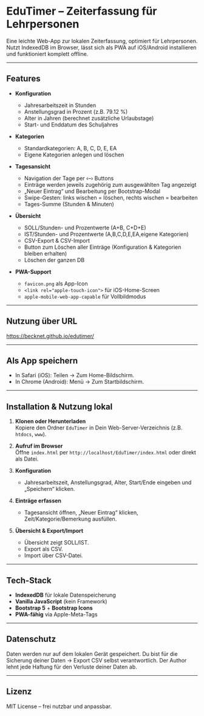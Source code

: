 # EduTimer – Zeiterfassung für Lehrpersonen

Eine leichte Web-App zur lokalen Zeiterfassung, optimiert für Lehrpersonen. Nutzt IndexedDB im Browser, lässt sich als PWA auf iOS/Android installieren und funktioniert komplett offline.

---

## Features

- **Konfiguration**
  - Jahresarbeitszeit in Stunden
  - Anstellungsgrad in Prozent (z.B. 79.12 %)
  - Alter in Jahren (berechnet zusätzliche Urlaubstage)
  - Start- und Enddatum des Schuljahres

- **Kategorien**
  - Standardkategorien: A, B, C, D, E, EA
  - Eigene Kategorien anlegen und löschen

- **Tagesansicht**
  - Navigation der Tage per ‹–› Buttons
  - Einträge werden jeweils zugehörig zum ausgewählten Tag angezeigt
  - „Neuer Eintrag“ und Bearbeitung per Bootstrap-Modal
  - Swipe-Gesten: links wischen = löschen, rechts wischen = bearbeiten
  - Tages-Summe (Stunden & Minuten)

- **Übersicht**
  - SOLL/Stunden- und Prozentwerte (A+B, C+D+E)
  - IST/Stunden- und Prozentwerte (A,B,C,D,E,EA,eigene Kategorien)
  - CSV-Export & CSV-Import
  - Button zum Löschen aller Einträge (Konfiguration & Kategorien bleiben erhalten)
  - Löschen der ganzen DB

- **PWA-Support**
  - `favicon.png` als App-Icon
  - `<link rel="apple-touch-icon">` für iOS-Home-Screen
  - `apple-mobile-web-app-capable` für Vollbildmodus

---

## Nutzung über URL
https://becknet.github.io/edutimer/

---

## Als App speichern ##
   - In Safari (iOS): Teilen → Zum Home-Bildschirm.  
   - In Chrome (Android): Menü → Zum Startbildschirm.

---

## Installation & Nutzung lokal

1. **Klonen oder Herunterladen**  
   Kopiere den Ordner `EduTimer` in Dein Web-Server-Verzeichnis (z.B. `htdocs`, `www`).

2. **Aufruf im Browser**  
   Öffne `index.html` per `http://localhost/EduTimer/index.html` oder direkt als Datei.

3. **Konfiguration**  
   - Jahresarbeitszeit, Anstellungsgrad, Alter, Start/Ende eingeben und „Speichern“ klicken.

4. **Einträge erfassen**  
   - Tagesansicht öffnen, „Neuer Eintrag“ klicken, Zeit/Kategorie/Bemerkung ausfüllen.

5. **Übersicht & Export/Import**  
   - Übersicht zeigt SOLL/IST.  
   - Export als CSV.  
   - Import über CSV-Datei.
   
---

## Tech-Stack

- **IndexedDB** für lokale Datenspeicherung  
- **Vanilla JavaScript** (kein Framework)  
- **Bootstrap 5** + **Bootstrap Icons**  
- **PWA-fähig** via Apple-Meta-Tags

---

## Datenschutz

Daten werden nur auf dem lokalen Gerät gespeichert.
Du bist für die Sicherung deiner Daten -> Export CSV selbst verantwortlich.
Der Author lehnt jede Haftung für den Verluste deiner Daten ab.

---

## Lizenz

MIT License – frei nutzbar und anpassbar.
